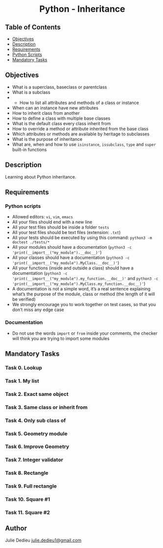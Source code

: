 # <p align="center">Python - Inheritance</p>

## Table of Contents

- [Objectives](#objectives)
- [Description](#Descritpion)
- [Requirements](#requirements)
- [Python Scripts](#Python-Scripts)
- [Mandatory Tasks](#mandatory-tasks)

## Objectives

- What is a superclass, baseclass or parentclass
- What is a subclass
- - How to list all attributes and methods of a class or instance
- When can an instance have new attributes
- How to inherit class from another
- How to define a class with multiple base classes
- What is the default class every class inherit from
- How to override a method or attribute inherited from the base class
- Which attributes or methods are available by heritage to subclasses
- What is the purpose of inheritance
- What are, when and how to use `isinstance`, `issubclass`, `type` and `super` built-in functions

## Description

Learning about Python inheritance.

## Requirements

### Python scripts

- Allowed editors: `vi`, `vim`, `emacs`
- All your files should end with a new line
- All your test files should be inside a folder `tests`
- All your test files should be text files (extension: `.txt`)
- All your tests should be executed by using this command: `python3 -m doctest ./tests/*`
- All your modules should have a documentation (`python3 -c 'print(__import__("my_module").__doc__)'`)
- All your classes should have a documentation (`python3 -c 'print(__import__("my_module").MyClass.__doc__)'`)
- All your functions (inside and outside a class) should have a documentation (`python3 -c 'print(__import__("my_module").my_function.__doc__)'` and `python3 -c 'print(__import__("my_module").MyClass.my_function.__doc__)'`)
- A documentation is not a simple word, it’s a real sentence explaining what’s the purpose of the module, class or method (the length of it will be verified)
- We strongly encourage you to work together on test cases, so that you don’t miss any edge case

### Documentation

- Do not use the words `import` or `from` inside your comments, the checker will think you are trying to import some modules

## Mandatory Tasks

### Task 0. Lookup

### Task 1. My list

### Task 2. Exact same object

### Task 3. Same class or inherit from

### Task 4. Only sub class of

### Task 5. Geometry module

### Task 6. Improve Geometry

### Task 7. Integer validator

### Task 8. Rectangle

### Task 9. Full rectangle

### Task 10. Square #1

### Task 11. Square #2

## Author

Julie Dedieu <julie.dedieu1@gmail.com>
